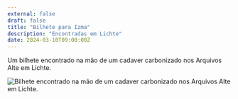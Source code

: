 ```yaml
---
external: false
draft: false
title: "Bilhete para Izma"
description: "Encontradas em Lichte"
date: 2024-03-10T09:00:00Z
---
```


Um bilhete encontrado na mão de um cadaver carbonizado nos Arquivos Alte em Lichte.

![Bilhete encontrado na mão de um cadaver carbonizado nos Arquivos Alte em Lichte.](/images/bilhete-izma.png)